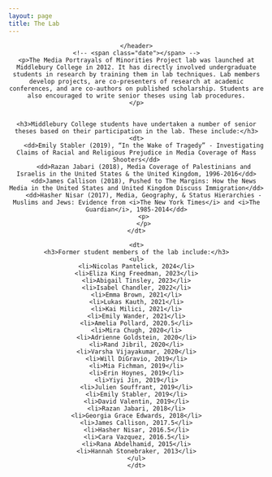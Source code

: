 ```yaml
---
layout: page
title: The Lab
---
```

<!-- Global site tag (gtag.js) - Google Analytics -->
<script async src="https://www.googletagmanager.com/gtag/js?id=UA-146764207-1"></script>
<script>
  window.dataLayer = window.dataLayer || [];
  function gtag(){dataLayer.push(arguments);}
  gtag('js', new Date());

  gtag('config', 'UA-146764207-1');
</script>




<!-- Post -->
<section class="post">
    <header class="major">

    </header>
    <!-- <span class="date"></span> -->
    <p>The Media Portrayals of Minorities Project lab was launched at Middlebury College in 2012. It has directly involved undergraduate students in research by training them in lab techniques. Lab members develop projects, are co-presenters of research at academic conferences, and are co-authors on published scholarship. Students are also encouraged to write senior theses using lab procedures.
    </p>


    <h3>Middlebury College students have undertaken a number of senior theses based on their participation in the lab. These include:</h3>
    <dt>
        <dd>Emily Stabler (2019), “In the Wake of Tragedy” - Investigating Claims of Racial and Religious Prejudice in Media Coverage of Mass Shooters</dd>
        <dd>Razan Jabari (2018), Media Coverage of Palestinians and Israelis in the United States & the United Kingdom, 1996-2016</dd>
        <dd>James Callison (2018), Pushed to The Margins: How the News Media in the United States and United Kingdom Discuss Immigration</dd>
        <dd>Hasher Nisar (2017), Media, Geography, & Status Hierarchies - Muslims and Jews: Evidence from <i>The New York Times</i> and <i>The Guardian</i>, 1985-2014</dd>
        <p>
        </p>
    </dt>

    <dt>
    <h3>Former student members of the lab include:</h3>
    <ul>
    <li>Nicolas Pantelick, 2024</li>
    <li>Eliza King Freedman, 2023</li>
    <li>Abigail Tinsley, 2023</li>
    <li>Isabel Chandler, 2022</li>
    <li>Emma Brown, 2021</li>
    <li>Lukas Kauth, 2021</li>
    <li>Kai Milici, 2021</li>
    <li>Emily Wander, 2021</li>
    <li>Amelia Pollard, 2020.5</li>
    <li>Mira Chugh, 2020</li>
    <li>Adrienne Goldstein, 2020</li>
    <li>Rand Jibril, 2020</li>
    <li>Varsha Vijayakumar, 2020</li>
    <li>Will DiGravio, 2019</li>
    <li>Mia Fichman, 2019</li>
    <li>Erin Hoynes, 2019</li>
    <li>Yiyi Jin, 2019</li>
    <li>Julien Souffrant, 2019</li>
    <li>Emily Stabler, 2019</li>
    <li>David Valentin, 2019</li>
    <li>Razan Jabari, 2018</li>
    <li>Georgia Grace Edwards, 2018</li>
    <li>James Callison, 2017.5</li>
    <li>Hasher Nisar, 2016.5</li>
    <li>Cara Vazquez, 2016.5</li>
    <li>Rana Abdelhamid, 2015</li>
    <li>Hannah Stonebraker, 2013</li>
    </ul>
    </dt>

</section>

